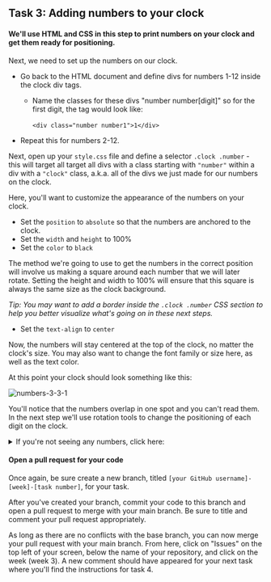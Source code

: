## Task 3: Adding numbers to your clock

#### We'll use HTML and CSS in this step to print numbers on your clock and get them ready for positioning.

Next, we need to set up the numbers on our clock. 

- Go back to the HTML document and define divs for numbers 1-12 inside the clock div tags. 
  - Name the classes for these divs "number number[digit]" so for the first digit, the tag would look like: 

    ​		`<div class="number number1">1</div>`

- Repeat this for numbers 2-12.

Next, open up your `style.css` file and define a selector `.clock .number` - this will target all target all divs with a class starting with `"number"` within a div with a `"clock"` class, a.k.a. all of the divs we just made for our numbers on the clock.

Here, you'll want to customize the appearance of the numbers on your clock. 

- Set the `position` to `absolute` so that the numbers are anchored to the clock.  
- Set the `width` and `height` to 100%
- Set the `color` to `black`

The method we're going to use to get the numbers in the correct position will involve us making a square around each number that we will later rotate.  Setting the height and width to 100% will ensure that this square is always the same size as the clock background.

*Tip: You may want to add a border inside the `.clock .number` CSS section to help you better visualize what's going on in these next steps.*

- Set the `text-align` to `center` 

Now, the numbers will stay centered at the top of the clock, no matter the clock's size. You may also want to change the font family or size here, as well as the text color.

At this point your clock should look something like this:

![numbers-3-3-1](https://user-images.githubusercontent.com/32557138/106408744-0b304f80-640d-11eb-8107-97c06f9dab8c.png)

You'll notice that the numbers overlap in one spot and you can't read them.  In the next step we'll use rotation tools to change the positioning of each digit on the clock.

 <details><summary>If you're not seeing any numbers, click here: </summary>
<p>

In your CSS file:

```css
.clock .number{
    position: absolute;
    width: 100%;
    height: 100%;
    text-align: center;
    color: black;
}
```

In your HTML file:

```html
<div class="clock" id="clock">
		<div class="number number1">1</div>
		<div class="number number2">2</div>
		<div class="number number3">3</div>
		<div class="number number4">4</div>
		<div class="number number5">5</div>
		<div class="number number6">6</div>
		<div class="number number7">7</div>
		<div class="number number8">8</div>
		<div class="number number9">9</div>
		<div class="number number10">10</div>
		<div class="number number11">11</div>
		<div class="number number12">12</div>
	</div>
```

</p>
</details>

#### Open a pull request for your code

Once again, be sure create a new branch, titled `[your GitHub username]-[week]-[task number]`, for your task. 

After you've created your branch, commit your code to this branch and open a pull request to merge with your main branch.  Be sure to title and comment your pull request appropriately.

As long as there are no conflicts with the base branch, you can now merge your pull request with your main branch. From here, click on "Issues" on the top left of your screen, below the name of your repository, and click on the week (week 3). A new comment should have appeared for your next task where you'll find the instructions for task 4.